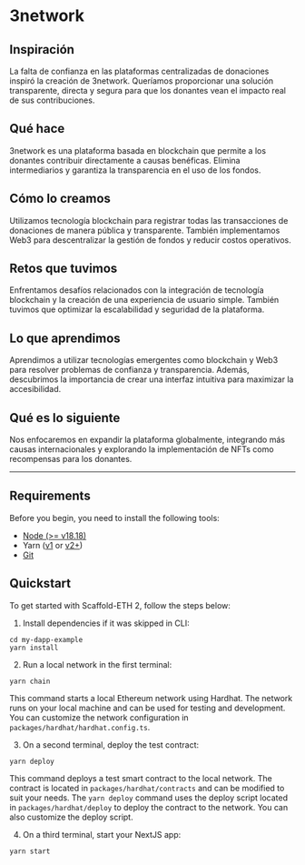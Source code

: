 # 3network

## Inspiración
La falta de confianza en las plataformas centralizadas de donaciones inspiró la creación de 3network. Queríamos proporcionar una solución transparente, directa y segura para que los donantes vean el impacto real de sus contribuciones.

## Qué hace
3network es una plataforma basada en blockchain que permite a los donantes contribuir directamente a causas benéficas. Elimina intermediarios y garantiza la transparencia en el uso de los fondos.

## Cómo lo creamos
Utilizamos tecnología blockchain para registrar todas las transacciones de donaciones de manera pública y transparente. También implementamos Web3 para descentralizar la gestión de fondos y reducir costos operativos.

## Retos que tuvimos
Enfrentamos desafíos relacionados con la integración de tecnología blockchain y la creación de una experiencia de usuario simple. También tuvimos que optimizar la escalabilidad y seguridad de la plataforma.

## Lo que aprendimos
Aprendimos a utilizar tecnologías emergentes como blockchain y Web3 para resolver problemas de confianza y transparencia. Además, descubrimos la importancia de crear una interfaz intuitiva para maximizar la accesibilidad.

## Qué es lo siguiente
Nos enfocaremos en expandir la plataforma globalmente, integrando más causas internacionales y explorando la implementación de NFTs como recompensas para los donantes.

---

## Requirements

Before you begin, you need to install the following tools:

- [Node (>= v18.18)](https://nodejs.org/en/download/)
- Yarn ([v1](https://classic.yarnpkg.com/en/docs/install/) or [v2+](https://yarnpkg.com/getting-started/install))
- [Git](https://git-scm.com/downloads)

## Quickstart

To get started with Scaffold-ETH 2, follow the steps below:

1. Install dependencies if it was skipped in CLI:

```
cd my-dapp-example
yarn install
```

2. Run a local network in the first terminal:

```
yarn chain
```

This command starts a local Ethereum network using Hardhat. The network runs on your local machine and can be used for testing and development. You can customize the network configuration in `packages/hardhat/hardhat.config.ts`.

3. On a second terminal, deploy the test contract:

```
yarn deploy
```

This command deploys a test smart contract to the local network. The contract is located in `packages/hardhat/contracts` and can be modified to suit your needs. The `yarn deploy` command uses the deploy script located in `packages/hardhat/deploy` to deploy the contract to the network. You can also customize the deploy script.

4. On a third terminal, start your NextJS app:

```
yarn start
```